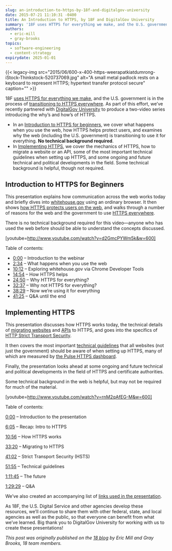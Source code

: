 ```yaml
---
slug: an-introduction-to-https-by-18f-and-digitalgov-university
date: 2015-07-21 11:10:31 -0400
title: An Introduction to HTTPS, by 18F and DigitalGov University
summary: '18F uses HTTPS for everything we make, and the U.S. government is in the process of transitioning to HTTPS everywhere. As part of this effort, we&#8217;ve recently partnered with DigitalGov University to produce a two-video series introducing the why&#8217;s and how&#8217;s of HTTPS. In an Introduction to HTTPS for beginners, we cover what happens when'
authors:
  - eric-mill
  - gray-brooks
topics:
  - software-engineering
  - content-strategy
expirydate: 2025-01-01
---
```


{{< legacy-img src="2015/06/600-x-400-https-weerapatkiatdumrong-iStock-Thinkstock-520737069.jpg" alt="A small metal padlock rests on a keyboard to represent HTTPS; hypertext transfer protocol secure" caption="" >}} 

18F [uses HTTPS for everything we make](https://18f.gsa.gov/2014/11/13/why-we-use-https-in-every-gov-website-we-make/), and the U.S. government is in the process of [transitioning to HTTPS everywhere](https://18f.gsa.gov/2015/06/08/the-us-government-is-moving-to-https-everywhere/). As part of this effort, we&#8217;ve recently partnered with [DigitalGov University](https://digital.gov/digitalgov-university/) to produce a two-video series introducing the why&#8217;s and how&#8217;s of HTTPS.

  * In an [Introduction to HTTPS for beginners](https://18f.gsa.gov/2015/07/16/introduction-to-https-webinar/#introduction-to-https-for-beginners), we cover what happens when you use the web, how HTTPS helps protect users, and examines why the web (including the U.S. government) is transitioning to use it for everything. **No technical background required**.
  * In [Implementing HTTPS](https://18f.gsa.gov/2015/07/16/introduction-to-https-webinar/#implementing-https), we cover the mechanics of HTTPS, how to migrate a website or an API, some of the most important technical guidelines when setting up HTTPS, and some ongoing and future technical and political developments in the field. Some technical background is helpful, though not required.

## Introduction to HTTPS for Beginners

This presentation explains how communication across the web works today and briefly dives into [whitehouse.gov](https://www.whitehouse.gov/) using an ordinary browser. It then shows [how HTTPS protects users on the web](https://https.cio.gov/faq/), and walks through a number of reasons for the web and the government to use [HTTPS everywhere](https://https.cio.gov/everything/).

There is no technical background required for this video—anyone who has used the web before should be able to understand the concepts discussed.

[youtube=http://www.youtube.com/watch?v=d2GmcPYWm5k&w=600]

Table of contents:

  * [0:00](https://www.youtube.com/watch?v=d2GmcPYWm5k&feature=youtu.be&t=0m0s) &#8211; Introduction to the webinar
  * [2:34](https://www.youtube.com/watch?v=d2GmcPYWm5k&feature=youtu.be&t=2m34s) &#8211; What happens when you use the web
  * [10:12](https://www.youtube.com/watch?v=d2GmcPYWm5k&feature=youtu.be&t=10m12s) &#8211; Exploring whitehouse.gov via Chrome Developer Tools
  * [14:54](https://www.youtube.com/watch?v=d2GmcPYWm5k&feature=youtu.be&t=14m54s) &#8211; How HTTPS helps
  * [24:50](https://www.youtube.com/watch?v=d2GmcPYWm5k&feature=youtu.be&t=24m50s) &#8211; Why HTTPS for everything?
  * [32:37](https://www.youtube.com/watch?v=d2GmcPYWm5k&feature=youtu.be&t=32m37s) &#8211; Why not HTTPS for everything?
  * [38:29](https://www.youtube.com/watch?v=d2GmcPYWm5k&feature=youtu.be&t=38m29s) &#8211; Now we&#8217;re using it for everything
  * [41:25](https://www.youtube.com/watch?v=d2GmcPYWm5k&feature=youtu.be&t=41m25s) &#8211; Q&A until the end

## Implementing HTTPS

This presentation discusses how HTTPS works today, the technical details of [migrating websites](https://https.cio.gov/mixed-content/) and [APIs](https://https.cio.gov/apis/) to HTTPS, and goes into the specifics of [HTTP Strict Transport Security](https://https.cio.gov/hsts/).

It then covers the most important [technical guidelines](https://https.cio.gov/technical-guidelines/) that all websites (not just the government) should be aware of when setting up HTTPS, many of which are measured by [the Pulse HTTPS dashboard](https://pulse.18f.gov/https/domains/).

Finally, the presentation looks ahead at some ongoing and future technical and political developments in the field of HTTPS and certificate authorities.

Some technical background in the web is helpful, but may not be required for much of the material.

[youtube=http://www.youtube.com/watch?v=rnM2qAfEG-M&w=600]

Table of contents:

[0:00](https://youtu.be/rnM2qAfEG-M?t=0m0s) &#8211; Introduction to the presentation
  
[6:05](https://www.youtube.com/watch?v=rnM2qAfEG-M&feature=youtu.be&t=6m5s) &#8211; Recap: Intro to HTTPS
  
[10:56](https://www.youtube.com/watch?v=rnM2qAfEG-M&feature=youtu.be&t=10m56s) &#8211; How HTTPS works
  
[33:20](https://www.youtube.com/watch?v=rnM2qAfEG-M&feature=youtu.be&t=33m20s) &#8211; Migrating to HTTPS
  
[41:02](https://www.youtube.com/watch?v=rnM2qAfEG-M&feature=youtu.be&t=41m2s) &#8211; Strict Transport Security (HSTS)
  
[51:55](https://www.youtube.com/watch?v=rnM2qAfEG-M&feature=youtu.be&t=51m55s) &#8211; Technical guidelines
  
[1:11:45](https://www.youtube.com/watch?v=rnM2qAfEG-M&feature=youtu.be&t=71m45s) &#8211; The future
  
[1:29:29](https://www.youtube.com/watch?v=rnM2qAfEG-M&feature=youtu.be&t=89m29s) &#8211; Q&A
  
We&#8217;ve also created an accompanying list of [links used in the presentation](https://github.com/GSA/https/blob/master/resources/implementing-https-links.md).

As 18F, the U.S. Digital Service and other agencies develop these resources, we&#8217;ll continue to share them with other federal, state, and local agencies as well as the public, so that everyone can benefit from what we&#8217;ve learned. Big thank you to DigitalGov University for working with us to create these presentations!

_This post was originally published on the [18 blog](https://18f.gsa.gov/blog/) by Eric Mill and Gray Brooks, 18 team members._